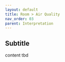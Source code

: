 ```yaml
---
layout: default
title: Room > Air Quality
nav_order: 03
parent: Interpretation
---
```


## Subtitle
content tbd